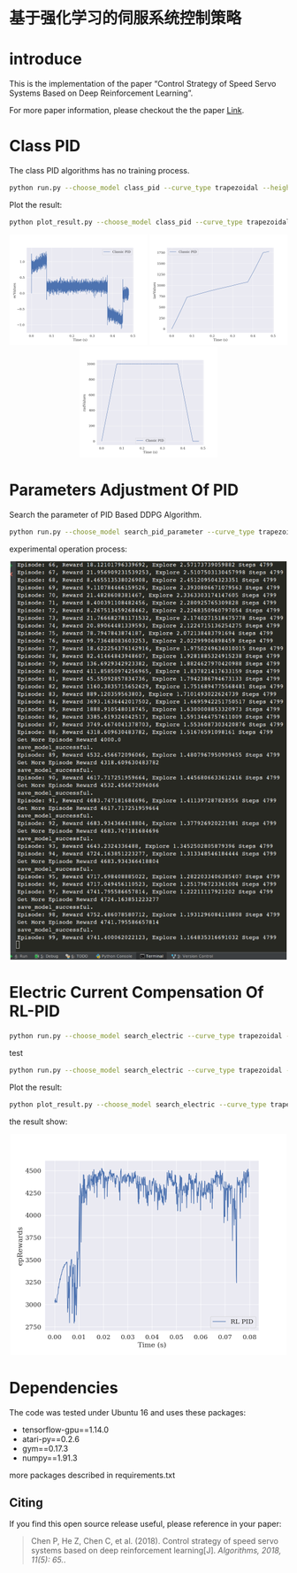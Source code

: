 
# 基于强化学习的伺服系统控制策略

# introduce

This is the implementation of the paper “Control Strategy of Speed Servo Systems Based on Deep Reinforcement Learning”.

For more paper information, please checkout the the paper [Link](https://www.mdpi.com/1999-4893/11/5/65).


# Class PID

The class PID algorithms has no training process.

```bash
python run.py --choose_model class_pid --curve_type trapezoidal --height 1000 --run_type test
```

Plot the result:

```bash
python plot_result.py --choose_model class_pid --curve_type trapezoidal --height 1000 --run_type test
```

<div align=center>
    <span class='gp-n'>
        <img src='https://github.com/tinyzqh/control-of-jump-systems-based-on-reinforcement-learning/blob/main/results/ChooseModel_class_pid_CurveType_trapezoidal_Height_1000_DumpSystem_False_RunType_test/ecValues.png' width="250" alt="ecValues"/>
        <img src='https://github.com/tinyzqh/control-of-jump-systems-based-on-reinforcement-learning/blob/main/results/ChooseModel_class_pid_CurveType_trapezoidal_Height_1000_DumpSystem_False_RunType_test/iaeValues.png' width="250" alt="iaeValues"/>
        <img src='https://github.com/tinyzqh/control-of-jump-systems-based-on-reinforcement-learning/blob/main/results/ChooseModel_class_pid_CurveType_trapezoidal_Height_1000_DumpSystem_False_RunType_test/radValues.png' width="250" alt="radValues"/>
    </span>
</div>


# Parameters Adjustment Of PID

Search the parameter of PID Based DDPG Algorithm.

```bash
python run.py --choose_model search_pid_parameter --curve_type trapezoidal --height 1000 --run_type train
```

experimental operation process:

<div align=center>
    <span class='gp-n'>
        <img src='https://github.com/tinyzqh/control-of-jump-systems-based-on-reinforcement-learning/blob/main/results/ChooseModel_search_pid_parameter_CurveType_trapezoidal_Height_1000_DumpSystem_False_RunType_train/reward.PNG' width="500" alt="epRewards_fig"/>
    </span>
</div>


# Electric Current Compensation Of RL-PID


```bash
python run.py --choose_model search_electric --curve_type trapezoidal --height 1000 --run_type train
```

test


```bash
python run.py --choose_model search_electric --curve_type trapezoidal --height 1000 --run_type test
```

Plot the result:

```bash
python plot_result.py --choose_model search_electric --curve_type trapezoidal --height 1000 --run_type train
```

the result show:

<div align=center>
    <span class='gp-n'>
        <img src='https://github.com/tinyzqh/control-of-jump-systems-based-on-reinforcement-learning/blob/main/results/ChooseModel_search_electric_CurveType_trapezoidal_Height_1000_DumpSystem_False_RunType_train/epRewards.png' width="500" alt="epRewards"/>
    </span>
</div>


# Dependencies

The code was tested under Ubuntu 16 and uses these packages:

- tensorflow-gpu==1.14.0
- atari-py==0.2.6
- gym==0.17.3
- numpy==1.91.3

more packages described in requirements.txt


Citing
------
If you find this open source release useful, please reference in your paper:


> Chen P, He Z, Chen C, et al. (2018).
> Control strategy of speed servo systems based on deep reinforcement learning[J].
> *Algorithms, 2018, 11(5): 65.*.
